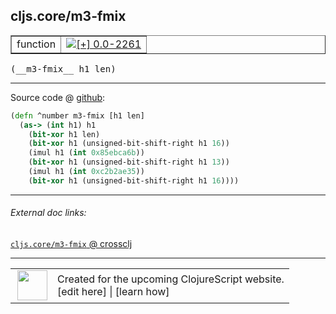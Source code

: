 ## cljs.core/m3-fmix



 <table border="1">
<tr>
<td>function</td>
<td><a href="https://github.com/cljsinfo/cljs-api-docs/tree/0.0-2261"><img valign="middle" alt="[+] 0.0-2261" title="Added in 0.0-2261" src="https://img.shields.io/badge/+-0.0--2261-lightgrey.svg"></a> </td>
</tr>
</table>


 <samp>
(__m3-fmix__ h1 len)<br>
</samp>

---







Source code @ [github](https://github.com/clojure/clojurescript/blob/r3190/src/cljs/cljs/core.cljs#L688-L695):

```clj
(defn ^number m3-fmix [h1 len]
  (as-> (int h1) h1
    (bit-xor h1 len)
    (bit-xor h1 (unsigned-bit-shift-right h1 16))
    (imul h1 (int 0x85ebca6b))
    (bit-xor h1 (unsigned-bit-shift-right h1 13))
    (imul h1 (int 0xc2b2ae35))
    (bit-xor h1 (unsigned-bit-shift-right h1 16))))
```

<!--
Repo - tag - source tree - lines:

 <pre>
clojurescript @ r3190
└── src
    └── cljs
        └── cljs
            └── <ins>[core.cljs:688-695](https://github.com/clojure/clojurescript/blob/r3190/src/cljs/cljs/core.cljs#L688-L695)</ins>
</pre>

-->

---



###### External doc links:

[`cljs.core/m3-fmix` @ crossclj](http://crossclj.info/fun/cljs.core.cljs/m3-fmix.html)<br>

---

 <table>
<tr><td>
<img valign="middle" align="right" width="48px" src="http://i.imgur.com/Hi20huC.png">
</td><td>
Created for the upcoming ClojureScript website.<br>
[edit here] | [learn how]
</td></tr></table>

[edit here]:https://github.com/cljsinfo/cljs-api-docs/blob/master/cljsdoc/cljs.core_m3-fmix.cljsdoc
[learn how]:https://github.com/cljsinfo/cljs-api-docs/wiki/cljsdoc-files

<!--

This information was too distracting to show to readers, but I'll leave it
commented here since it is helpful to:

- pretty-print the data used to generate this document
- and show how to retrieve that data



The API data for this symbol:

```clj
{:return-type number,
 :ns "cljs.core",
 :name "m3-fmix",
 :signature ["[h1 len]"],
 :history [["+" "0.0-2261"]],
 :type "function",
 :full-name-encode "cljs.core_m3-fmix",
 :source {:code "(defn ^number m3-fmix [h1 len]\n  (as-> (int h1) h1\n    (bit-xor h1 len)\n    (bit-xor h1 (unsigned-bit-shift-right h1 16))\n    (imul h1 (int 0x85ebca6b))\n    (bit-xor h1 (unsigned-bit-shift-right h1 13))\n    (imul h1 (int 0xc2b2ae35))\n    (bit-xor h1 (unsigned-bit-shift-right h1 16))))",
          :title "Source code",
          :repo "clojurescript",
          :tag "r3190",
          :filename "src/cljs/cljs/core.cljs",
          :lines [688 695]},
 :full-name "cljs.core/m3-fmix"}

```

Retrieve the API data for this symbol:

```clj
;; from Clojure REPL
(require '[clojure.edn :as edn])
(-> (slurp "https://raw.githubusercontent.com/cljsinfo/cljs-api-docs/catalog/cljs-api.edn")
    (edn/read-string)
    (get-in [:symbols "cljs.core/m3-fmix"]))
```

-->
